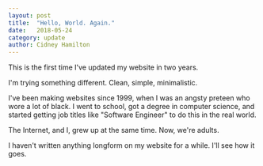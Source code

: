 ```yaml
---
layout: post
title:  "Hello, World. Again."
date:   2018-05-24
category: update
author: Cidney Hamilton
---
```


This is the first time I've updated my website in two years. 

I'm trying something different. Clean, simple, minimalistic.

I've been making websites since 1999, when I was an angsty preteen who wore a lot of black. I went to school, got a degree in computer science, and started getting job titles like "Software Engineer" to do this in the real world. 

The Internet, and I, grew up at the same time. Now, we're adults. 

I haven't written anything longform on my website for a while. I'll see how it goes.